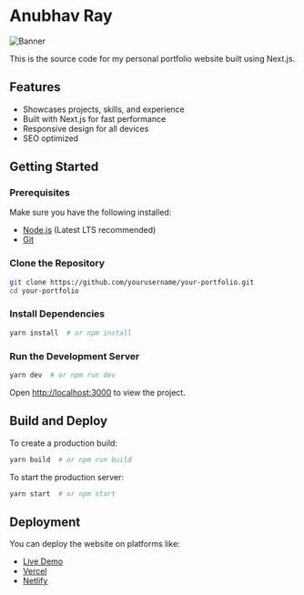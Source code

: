 # Anubhav Ray

![Banner](https://www.anubhavray.me/project/home.png)

This is the source code for my personal portfolio website built using Next.js.

## Features
- Showcases projects, skills, and experience
- Built with Next.js for fast performance
- Responsive design for all devices
- SEO optimized

## Getting Started

### Prerequisites
Make sure you have the following installed:
- [Node.js](https://nodejs.org/) (Latest LTS recommended)
- [Git](https://git-scm.com/)

### Clone the Repository
```sh
git clone https://github.com/yourusername/your-portfolio.git
cd your-portfolio
```

### Install Dependencies
```sh
yarn install  # or npm install
```

### Run the Development Server
```sh
yarn dev  # or npm run dev
```

Open [http://localhost:3000](http://localhost:3000) to view the project.

## Build and Deploy
To create a production build:
```sh
yarn build  # or npm run build
```
To start the production server:
```sh
yarn start  # or npm start
```

## Deployment
You can deploy the website on platforms like:
- [Live Demo](https://anubhavray.me/)
- [Vercel](https://vercel.com/)
- [Netlify](https://www.netlify.com/)
